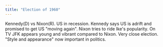```yaml
---
title: "Election of 1960"
---
```

Kennedy(D) vs Nixon(R). US in recession. Kennedy says US is adrift and promised to get US &quot;moving again&quot;. Nixon tries to ride Ike's popularity. On TV JFK appears young and vibrant compared to Nixon. Very close election. &quot;Style and appearance&quot; now important in politics.

